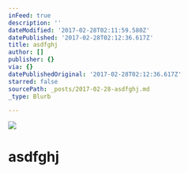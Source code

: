 ```yaml
---
inFeed: true
description: ''
dateModified: '2017-02-28T02:11:59.580Z'
datePublished: '2017-02-28T02:12:36.617Z'
title: asdfghj
author: []
publisher: {}
via: {}
datePublishedOriginal: '2017-02-28T02:12:36.617Z'
starred: false
sourcePath: _posts/2017-02-28-asdfghj.md
_type: Blurb

---
```

![](https://the-grid-user-content.s3-us-west-2.amazonaws.com/4ed13cf3-0ca9-4b64-8f0a-f87b9b4612e5.jpg)

# asdfghj